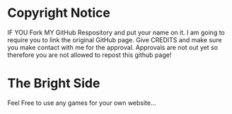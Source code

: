 # Copyright Notice
IF YOU Fork MY GitHub Respository and put your name on it. I am going to require you to
link the original GitHub page. Give CREDITS and make sure you make contact with me for the approval.
Approvals are not out yet so therefore you are not allowed to repost this github page!
# The Bright Side
Feel Free to use any games for your own website...
